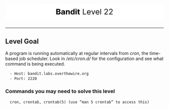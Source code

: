 # ![Bandit Level 22](https://github.com/YunusEmreAlps/Scenarios/blob/master/ctf-bandit/assets/Bandit22.png?raw=true)

---

## Level Goal

A program is running automatically at regular intervals from *cron*, the time-based job scheduler. Look in */etc/cron.d/* for the configuration and see what command is being executed.

``` {.sh}
  - Host: bandit.labs.overthewire.org
  - Port: 2220
```

### Commands you may need to solve this level

``` {.sh}
  cron, crontab, crontab(5) (use “man 5 crontab” to access this)
```
